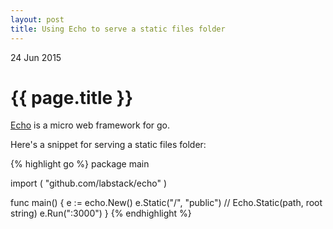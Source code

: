 ```yaml
---
layout: post
title: Using Echo to serve a static files folder
---
```


<p class="meta">24 Jun 2015</p>

{{ page.title }}
================

[Echo](http://echo.labstack.com/) is a micro web framework for go.

Here's a snippet for serving a static files folder:

{% highlight go %}
package main

import (
	"github.com/labstack/echo"
)

func main() {
	e := echo.New()
	e.Static("/", "public") // Echo.Static(path, root string)
	e.Run(":3000")
}
{% endhighlight %}
